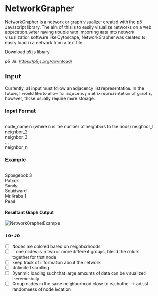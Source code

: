 # NetworkGrapher

NetworkGrapher is a network or graph visualizer created with the p5 Javascript library. The aim of this is to easily visualize networks on a web application. After having trouble with importing data into network visualization software like Cytoscape, NetworkGrapher was created to easily load in a network from a text file.


Download p5.js library

p5 JS: https://p5js.org/download/

## Input
Currently, all input must follow an adjacency list representation. In the future, I would like to allow for adjacency matrix representation of graphs, however, those usually require more storage.

### Input Format
<br>node_name n (where n is the number of neighbors to the node)
neighbor_1<br>
neighbor_2<br>
neighbor_3<br>
...<br>
neighbor_n<br>

### Example
<br>Spongebob 3<br>
Patrick<br>
Sandy<br>
Squidward<br>
Mr.Krabs 1<br>
Pearl<br>

#### Resultant Graph Output

![NetworkGrapherExample](https://user-images.githubusercontent.com/49283761/117202997-81ea3980-adbc-11eb-8b5d-767db98018ed.png)


### To-Do
- [ ] Nodes are colored based on neighborhoods
- [ ] If one nodes is in two or more different groups, blend the colors together for that node
- [ ] Keep track of information about the network
- [ ] Unlimited scrolling 
- [ ] Dyanmic loading such that large amounts of data can be visualized incrementally
- [ ] Group nodes in the same neighborhood close to eachother -> adjust randomness of node location

